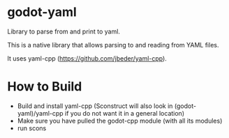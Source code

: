 # godot-yaml
Library to parse from and print to yaml.

This is a native library that allows parsing to and reading from YAML files.

It uses yaml-cpp (https://github.com/jbeder/yaml-cpp).

# How to Build
- Build and install yaml-cpp (Sconstruct will also look in (godot-yaml)/yaml-cpp if you do not want it in a general location)
- Make sure you have pulled the godot-cpp module (with all its modules)
- run scons
